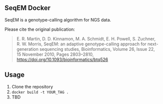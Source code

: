 ## SeqEM Docker

SeqEM is a genotype-calling algorithm for NGS data.

Please cite the original publication:

> E. R. Martin, D. D. Kinnamon, M. A. Schmidt, E. H. Powell, S. Zuchner, R. W. Morris, SeqEM: an adaptive genotype-calling approach for next-generation sequencing studies, Bioinformatics, Volume 26, Issue 22, 15 November 2010, Pages 2803–2810, https://doi.org/10.1093/bioinformatics/btq526

## Usage

1. Clone the repository
2. `docker build -t YOUR_TAG .`
3. TBD
